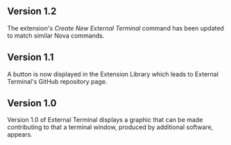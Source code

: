 ## Version 1.2

The extension's _Create New External Terminal_ command has been updated to match similar Nova commands.

## Version 1.1

A button is now displayed in the Extension Library which leads to External Terminal's GitHub repository page.

## Version 1.0

Version 1.0 of External Terminal displays a graphic that can be made contributing to that a terminal window, produced by additional software, appears.
